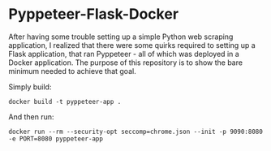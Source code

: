 # Pyppeteer-Flask-Docker
After having some trouble setting up a simple Python web scraping application, I realized that
there were some quirks required to setting up a Flask application, that ran Pyppeteer - all of
which was deployed in a Docker application. The purpose of this repository is to show the bare
minimum needed to achieve that goal.

Simply build:

```
docker build -t pyppeteer-app .
```

And then run:

```
docker run --rm --security-opt seccomp=chrome.json --init -p 9090:8080 -e PORT=8080 pyppeteer-app
```
